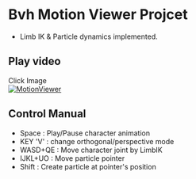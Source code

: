 # Bvh Motion Viewer Projcet
- Limb IK & Particle dynamics implemented.

## Play video
Click Image  
[![MotionViewer](https://img.youtube.com/vi/cvbZfjECuAs/0.jpg)](https://www.youtube.com/watch?v=cvbZfjECuAs)
## Control Manual
- Space : Play/Pause character animation
- KEY 'V' : change orthogonal/perspective mode
- WASD+QE : Move character joint by LimbIK
- IJKL+UO : Move particle pointer
- Shift : Create particle at pointer's position
